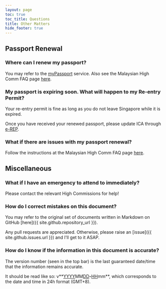 ```yaml
---
layout: page
toc: true
toc_title: Questions
title: Other Matters
hide_footer: true
---
```


## Passport Renewal 


### Where can I renew my passport? 

You may refer to the [myPassport](https://eservices.imi.gov.my/myimms/myPassport?lang=en) service. Also see the Malaysian High Comm FAQ page [here](http://tinyurl.com/jervois301).


### My passport is expiring soon. What will happen to my Re-entry Permit? 

Your re-entry permit is fine as long as you do not leave Singapore while it is expired.

Once you have received your renewed passport, please update ICA through [e-REP](https://www.ica.gov.sg/esvclandingpage/erep).


### What if there are issues with my passport renewal? 

Follow the instructions at the Malaysian High Comm FAQ page [here](http://tinyurl.com/jervois301).


## Miscellaneous 

### What if I have an emergency to attend to immediately? 

Please contact the relevant High Commissions for help!


### How do I correct mistakes on this document? 

You may refer to the original set of documents written in Markdown on GitHub [here]({{ site.github.repository_url }}).

Any pull requests are appreciated. Otherwise, please raise an [issue]({{ site.github.issues.url }}) and I'll get to it ASAP.

### How do I know if the information in this document is accurate?

The version number (seen in the top bar) is the last guaranteed date/time that the information remains accurate.

It should be read like so: v**<u>YYYY</u>MM<u>DD</u>**-**<u>HH</u>mm**, which corresponds to the date and time in 24h format (GMT+8).